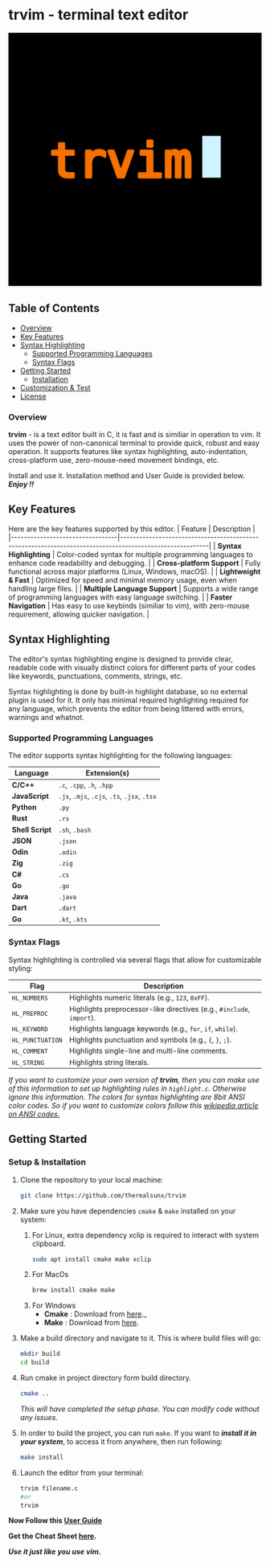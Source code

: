 # **trvim** - terminal text editor
<p align="center">
    <img src="trvim.png" />
</p>

## Table of Contents
- [Overview](#overview)
- [Key Features](#key-features)
- [Syntax Highlighting](#syntax-highlighting)
  - [Supported Programming Languages](#supported-programming-languages)
  - [Syntax Flags](#syntax-flags)
- [Getting Started](#getting-started)
  - [Installation](#installation)
- [Customization & Test](#customization--test)
- [License](#license)


### **Overview**
**trvim** - is a text editor built in C, it is fast and is similiar in operation to vim. It uses the power of non-canonical terminal to provide quick, robust and easy operation. It supports features like syntax highlighting, auto-indentation, cross-platform use, zero-mouse-need movement bindings, etc.

Install and use it. Installation method and User Guide is provided below.
___Enjoy !!___


## **Key Features**
Here are the key features supported by this editor.
| Feature                        | Description                                                                                             |
|---------------------------------|---------------------------------------------------------------------------------------------------------|
| **Syntax Highlighting**         | Color-coded syntax for multiple programming languages to enhance code readability and debugging.         |
| **Cross-platform Support**      | Fully functional across major platforms (Linux, Windows, macOS).                                         |
| **Lightweight & Fast**          | Optimized for speed and minimal memory usage, even when handling large files.                           |
| **Multiple Language Support**   | Supports a wide range of programming languages with easy language switching.                             |
| **Faster Navigation**           | Has easy to use keybinds (similiar to vim), with zero-mouse requirement, allowing quicker navigation.   |


## **Syntax Highlighting**
The editor's syntax highlighting engine is designed to provide clear, readable code with visually distinct colors for different parts of your codes like keywords, punctuations, comments, strings, etc.

Syntax highlighting is done by built-in highlight database, so no external plugin is used for it. It only has minimal required highlighting required for any language, which prevents the editor from being littered with errors, warnings and whatnot.


### **Supported Programming Languages**
The editor supports syntax highlighting for the following languages:

| Language        | Extension(s)        |
|-----------------|---------------------|
| **C/C++**       | `.c`, `.cpp`, `.h`, `.hpp`  |
| **JavaScript**  | `.js`, `.mjs`, `.cjs`, `.ts`, `.jsx`, `.tsx` |
| **Python**      | `.py`               |
| **Rust**        | `.rs`               |
| **Shell Script**| `.sh`, `.bash`      |
| **JSON**        | `.json`             |
| **Odin**        | `.odin`             |
| **Zig**         | `.zig`              |
| **C#**          | `.cs`               |
| **Go**          | `.go`               |
| **Java**        | `.java`             |
| **Dart**        | `.dart`             |
| **Go**          | `.kt`, `.kts`       |


### **Syntax Flags**
Syntax highlighting is controlled via several flags that allow for customizable styling:

| Flag                 | Description                                                                |
|----------------------|----------------------------------------------------------------------------|
| `HL_NUMBERS`         | Highlights numeric literals (e.g., `123`, `0xFF`).                          |
| `HL_PREPROC`         | Highlights preprocessor-like directives (e.g., `#include`, `import`).       |
| `HL_KEYWORD`         | Highlights language keywords (e.g., `for`, `if`, `while`).                  |
| `HL_PUNCTUATION`     | Highlights punctuation and symbols (e.g., `{`, `}`, `;`).                   |
| `HL_COMMENT`         | Highlights single-line and multi-line comments.                             |
| `HL_STRING`          | Highlights string literals.                                                 |

_If you want to customize your own version of **trvim**, then you can make use of this information to set up highlighting rules in `highlight.c`. Otherwise ignore this information._
_The colors for syntax highlighting are 8bit ANSI color codes. So if you want to customize colors follow this [wikipedia article on ANSI codes.](https://en.wikipedia.org/wiki/ANSI_escape_code)_


## **Getting Started**

### **Setup & Installation**
1. Clone the repository to your local machine:
    ```bash
    git clone https://github.com/therealsunx/trvim
    ```

2. Make sure you have dependencies `cmake` & `make` installed on your system:
    1. For Linux, extra dependency xclip is required to interact with system clipboard.
        ```bash
        sudo apt install cmake make xclip
        ```
    2. For MacOs
        ```bash
        brew install cmake make
        ```
    3. For Windows
        - __Cmake__ : Download from [here](https://cmake.org/download/)._
        - __Make__ : Download from [here](https://gnuwin32.sourceforge.net/packages/make.htm).

3. Make a build directory and navigate to it. This is where build files will go:   
    ```bash
    mkdir build
    cd build
    ```

4. Run cmake in project directory form build directory.
    ```bash
    cmake ..
    ```
    _This will have completed the setup phase. You can modify code without any issues._

5. In order to build the project, you can run `make`.
    If you want to ___install it in your system___, to access it from anywhere, then run following:
    ```bash
    make install
    ```

3. Launch the editor from your terminal:
    ```bash
    trvim filename.c
    #or
    trvim
    ```

__Now Follow this [User Guide](https://github.com/therealsunx/trvim/blob/main/UserGuide.md)__

__Get the Cheat Sheet [here](https://github.com/therealsunx/trvim/blob/main/CheatSheet.md).__

___Use it just like you use vim.___
